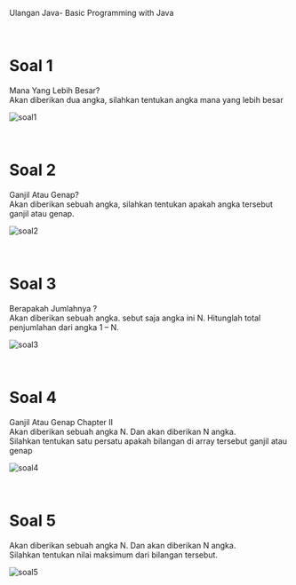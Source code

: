 Ulangan Java- Basic Programming with Java

<br>

<h1>Soal 1</h1>
<p>Mana Yang Lebih Besar? <br>
Akan diberikan dua angka, silahkan tentukan angka mana yang lebih besar</p>

![soal1](https://user-images.githubusercontent.com/65702027/162544498-d8ede153-2156-4646-8d16-d74300952aa5.PNG)

<br>
<h1>Soal 2</h1>
<p>Ganjil Atau Genap?<br>
Akan diberikan sebuah angka, silahkan tentukan apakah angka tersebut ganjil atau genap.</p>

![soal2](https://user-images.githubusercontent.com/65702027/162544507-a0c6a4e8-b231-4836-afbd-ba85fc7cd9bd.PNG)

<br>
<h1>Soal 3</h1>
<p>Berapakah Jumlahnya ? <br>
Akan diberikan sebuah angka. sebut saja angka ini N. Hitunglah total penjumlahan dari angka 1 – N.</p>

![soal3](https://user-images.githubusercontent.com/65702027/162544510-1aca9e78-783d-42a4-9b29-c00fceeafb00.PNG)

<br>
<h1>Soal 4</h1>
<p>Ganjil Atau Genap Chapter II <br>
  Akan diberikan sebuah angka N. Dan akan diberikan N angka. <br> Silahkan tentukan satu persatu apakah bilangan di array tersebut ganjil atau genap</p>

![soal4](https://user-images.githubusercontent.com/65702027/162544513-74699a2c-633c-457b-bc8b-c5755f04c930.PNG)

<br>
<h1>Soal 5</h1>
<pNilai Maksimum <br>
Akan diberikan sebuah angka N. Dan akan diberikan N angka. <br> Silahkan tentukan nilai maksimum dari bilangan tersebut.</p>

![soal5](https://user-images.githubusercontent.com/65702027/162544519-61ca6d16-f852-4bc7-ae26-d5df369ab466.PNG)

